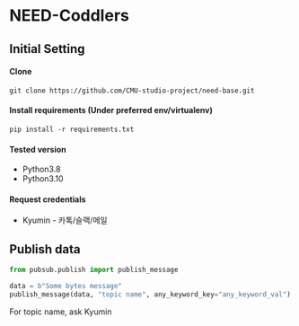 # NEED-Coddlers

## Initial Setting

#### Clone
```shell
git clone https://github.com/CMU-studio-project/need-base.git
```

#### Install requirements (Under preferred env/virtualenv)
```shell
pip install -r requirements.txt
```

#### Tested version
- Python3.8
- Python3.10

#### Request credentials
- Kyumin - 카톡/슬랙/메일

## Publish data
```python
from pubsub.publish import publish_message

data = b"Some bytes message"
publish_message(data, "topic name", any_keyword_key="any_keyword_val")
```
For topic name, ask Kyumin



